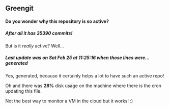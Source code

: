 ## Greengit

#### Do you wonder why this repository is so active?

##### After all it has 35390 commits!

But is it *really* active? Well...

##### Last update was on Sat Feb 25 at 11:25:16 when those lines were... generated

Yes, generated, because it certainly helps a lot to have such an active repo!

Oh and there was **28%** disk usage on the machine
where there is the cron updating this file.

Not the best way to monitor a VM in the cloud but it works! :)
